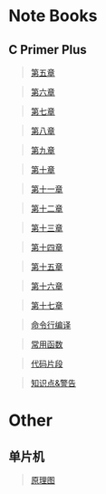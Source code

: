 # Note Books



## C Primer Plus

> [第五章](http://39.106.214.140/CPrimerPlus/five.html)

> [第六章](http://39.106.214.140/CPrimerPlus/six.html)

> [第七章](http://39.106.214.140/CPrimerPlus/seven.html)

> [第八章](http://39.106.214.140/CPrimerPlus/eight.html)

> [第九章](http://39.106.214.140/CPrimerPlus/nine.html)

> [第十章](http://39.106.214.140/CPrimerPlus/ten.html)

> [第十一章](http://39.106.214.140/CPrimerPlus/eleven.html)

> [第十二章](http://39.106.214.140/CPrimerPlus/twelve.html)

> [第十三章](http://39.106.214.140/CPrimerPlus/thirteen.html)

> [第十四章](http://39.106.214.140/CPrimerPlus/fourteen.html)

> [第十五章](http://39.106.214.140/CPrimerPlus/fifteen.html)

> [第十六章](http://39.106.214.140/CPrimerPlus/sixteen.html)

> [第十七章](http://39.106.214.140/CPrimerPlus/seventeen.html)

> [命令行编译](http://39.106.214.140/CPrimerPlus/make.html)

> [常用函数](http://39.106.214.140/CPrimerPlus/function.html)

> [代码片段](http://39.106.214.140/CPrimerPlus/code.html)

> [知识点&警告](http://39.106.214.140/CPrimerPlus/tips.html)

 

# Other

## 单片机

> [原理图](http://39.106.214.140/c51/map.png)

